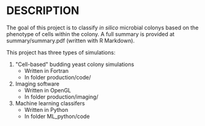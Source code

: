 
DESCRIPTION
==================================================

The goal of this project is to classify *in silico* 
  microbial colonys based on the phenotype of cells
  within the colony. A full summary is provided at 
  summary/summary.pdf (written with R Markdown).


This project has three types of simulations:
1. "Cell-based" budding yeast colony simulations 
     - Written in Fortran
     - In folder production/code/
2. Imaging software
     - Written in OpenGL
     - In folder production/imaging/
3. Machine learning classifers
     - Written in Python
     - In folder ML_python/code
